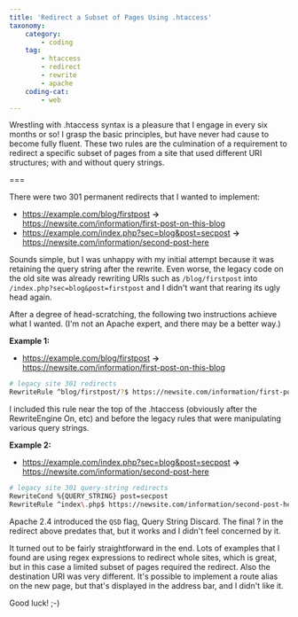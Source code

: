 ```yaml
---
title: 'Redirect a Subset of Pages Using .htaccess'
taxonomy:
    category:
        - coding
    tag:
        - htaccess
        - redirect
        - rewrite
        - apache
    coding-cat:
        - web
---
```


Wrestling with .htaccess syntax is a pleasure that I engage in every six months or so! I grasp the basic principles, but have never had cause to become fully fluent. These two rules are the culmination of a requirement to redirect a specific subset of pages from a site that used different URI structures; with and without query strings.

===

There were two 301 permanent redirects that I wanted to implement:

* https://example.com/blog/firstpost **->** https://newsite.com/information/first-post-on-this-blog
* https://example.com/index.php?sec=blog&post=secpost **->** https://newsite.com/information/second-post-here

Sounds simple, but I was unhappy with my initial attempt because it was retaining the query string after the rewrite. Even worse, the legacy code on the old site was already rewriting URIs such as `/blog/firstpost` into `/index.php?sec=blog&post=firstpost` and I didn't want that rearing its ugly head again.

After a degree of head-scratching, the following two instructions achieve what I wanted. (I'm not an Apache expert, and there may be a better way.)

**Example 1:**

* https://example.com/blog/firstpost **->** https://newsite.com/information/first-post-on-this-blog

```bash
# legacy site 301 redirects
RewriteRule ^blog/firstpost/?$ https://newsite.com/information/first-post-on-this-blog [NC,L,R=301]
```

I included this rule near the top of the .htaccess (obviously after the RewriteEngine On, etc) and before the legacy rules that were manipulating various query strings.

**Example 2:**

* https://example.com/index.php?sec=blog&post=secpost **->** https://newsite.com/information/second-post-here

```bash
# legacy site 301 query-string redirects
RewriteCond %{QUERY_STRING} post=secpost
RewriteRule ^index\.php$ https://newsite.com/information/second-post-here/? [NC,L,R=301]
```

Apache 2.4 introduced the `QSD` flag, Query String Discard. The final ? in the redirect above predates that, but it works and I didn't feel concerned by it.

It turned out to be fairly straightforward in the end. Lots of examples that I found are using regex expressions to redirect whole sites, which is great, but in this case a limited subset of pages required the redirect. Also the destination URI was very different. It's possible to implement a route alias on the new page, but that's displayed in the address bar, and I didn't like it.

Good luck! ;-)